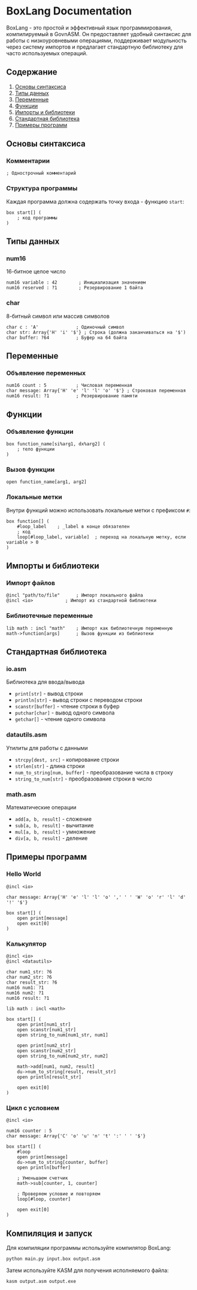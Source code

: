 # BoxLang Documentation

BoxLang - это простой и эффективный язык программирования, компилируемый в GovnASM. Он предоставляет удобный синтаксис для работы с низкоуровневыми операциями, поддерживает модульность через систему импортов и предлагает стандартную библиотеку для часто используемых операций.

## Содержание
1. [Основы синтаксиса](#основы-синтаксиса)
2. [Типы данных](#типы-данных)
3. [Переменные](#переменные)
4. [Функции](#функции)
5. [Импорты и библиотеки](#импорты-и-библиотеки)
6. [Стандартная библиотека](#стандартная-библиотека)
7. [Примеры программ](#примеры-программ)

## Основы синтаксиса

### Комментарии
```box
; Однострочный комментарий
```

### Структура программы
Каждая программа должна содержать точку входа - функцию `start`:
```box
box start[] (
    ; код программы
)
```

## Типы данных

### num16
16-битное целое число
```box
num16 variable : 42        ; Инициализация значением
num16 reserved : ?1        ; Резервирование 1 байта
```

### char
8-битный символ или массив символов
```box
char c : 'A'              ; Одиночный символ
char str: Array{'H' 'i' '$'} ; Строка (должна заканчиваться на '$')
char buffer: ?64          ; Буфер на 64 байта
```

## Переменные

### Объявление переменных
```box
num16 count : 5           ; Числовая переменная
char message: Array{'H' 'e' 'l' 'l' 'o' '$'} ; Строковая переменная
num16 result: ?1          ; Резервирование памяти
```

## Функции

### Объявление функции
```box
box function_name[si%arg1, dx%arg2] (
    ; тело функции
)
```

### Вызов функции
```box
open function_name[arg1, arg2]
```

### Локальные метки
Внутри функций можно использовать локальные метки с префиксом `#`:
```box
box function[] (
    #loop_label    ; _label в конце обязателен
    ; код
    loop[#loop_label, variable]  ; переход на локальную метку, если variable > 0
)
```

## Импорты и библиотеки

### Импорт файлов
```box
@incl "path/to/file"      ; Импорт локального файла
@incl <io>            ; Импорт из стандартной библиотеки
```

### Библиотечные переменные
```box
lib math : incl "math"    ; Импорт как библиотечную переменную
math->function[args]      ; Вызов функции из библиотеки
```

## Стандартная библиотека

### io.asm
Библиотека для ввода/вывода
- `print[str]` - вывод строки
- `println[str]` - вывод строки с переводом строки
- `scanstr[buffer]` - чтение строки в буфер
- `putchar[char]` - вывод одного символа
- `getchar[]` - чтение одного символа

### datautils.asm
Утилиты для работы с данными
- `strcpy[dest, src]` - копирование строки
- `strlen[str]` - длина строки
- `num_to_string[num, buffer]` - преобразование числа в строку
- `string_to_num[str]` - преобразование строки в число

### math.asm
Математические операции
- `add[a, b, result]` - сложение
- `sub[a, b, result]` - вычитание
- `mul[a, b, result]` - умножение
- `div[a, b, result]` - деление

## Примеры программ

### Hello World
```box
@incl <io>

char message: Array{'H' 'e' 'l' 'l' 'o' ',' ' ' 'W' 'o' 'r' 'l' 'd' '!' '$'}

box start[] (
    open print[message]
    open exit[0]
)
```

### Калькулятор
```box
@incl <io>
@incl <datautils>

char num1_str: ?6
char num2_str: ?6
char result_str: ?6
num16 num1: ?1
num16 num2: ?1
num16 result: ?1

lib math : incl <math>

box start[] (
    open print[num1_str]
    open scanstr[num1_str]
    open string_to_num[num1_str, num1]
    
    open print[num2_str]
    open scanstr[num2_str]
    open string_to_num[num2_str, num2]
    
    math->add[num1, num2, result]
    du->num_to_string[result, result_str]
    open println[result_str]
    
    open exit[0]
)
```

### Цикл с условием
```box
@incl <io>

num16 counter : 5
char message: Array{'C' 'o' 'u' 'n' 't' ':' ' ' '$'}

box start[] (
    #loop
    open print[message]
    du->num_to_string[counter, buffer]
    open println[buffer]
    
    ; Уменьшаем счетчик
    math->sub[counter, 1, counter]
    
    ; Проверяем условие и повторяем
    loop[#loop, counter]
    
    open exit[0]
)
```

## Компиляция и запуск

Для компиляции программы используйте компилятор BoxLang:
```bash
python main.py input.box output.asm
```

Затем используйте KASM для получения исполняемого файла:
```bash
kasm output.asm output.exe
``` 
